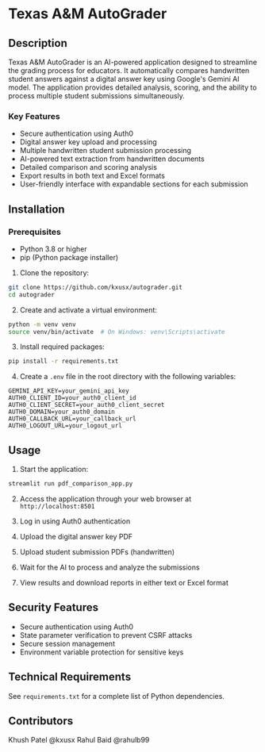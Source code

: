 # Texas A&M AutoGrader

## Description
Texas A&M AutoGrader is an AI-powered application designed to streamline the grading process for educators. It automatically compares handwritten student answers against a digital answer key using Google's Gemini AI model. The application provides detailed analysis, scoring, and the ability to process multiple student submissions simultaneously.

### Key Features
- Secure authentication using Auth0
- Digital answer key upload and processing
- Multiple handwritten student submission processing
- AI-powered text extraction from handwritten documents
- Detailed comparison and scoring analysis
- Export results in both text and Excel formats
- User-friendly interface with expandable sections for each submission

## Installation

### Prerequisites
- Python 3.8 or higher
- pip (Python package installer)

1. Clone the repository:
```bash
git clone https://github.com/kxusx/autograder.git
cd autograder
```

2. Create and activate a virtual environment:
```bash
python -m venv venv
source venv/bin/activate  # On Windows: venv\Scripts\activate
```

3. Install required packages:
```bash
pip install -r requirements.txt
```

4. Create a `.env` file in the root directory with the following variables:
```
GEMINI_API_KEY=your_gemini_api_key
AUTH0_CLIENT_ID=your_auth0_client_id
AUTH0_CLIENT_SECRET=your_auth0_client_secret
AUTH0_DOMAIN=your_auth0_domain
AUTH0_CALLBACK_URL=your_callback_url
AUTH0_LOGOUT_URL=your_logout_url
```

## Usage

1. Start the application:
```bash
streamlit run pdf_comparison_app.py
```

2. Access the application through your web browser at `http://localhost:8501`

3. Log in using Auth0 authentication

4. Upload the digital answer key PDF

5. Upload student submission PDFs (handwritten)

6. Wait for the AI to process and analyze the submissions

7. View results and download reports in either text or Excel format

## Security Features
- Secure authentication using Auth0
- State parameter verification to prevent CSRF attacks
- Secure session management
- Environment variable protection for sensitive keys

## Technical Requirements
See `requirements.txt` for a complete list of Python dependencies.

## Contributors
Khush Patel @kxusx
Rahul Baid @rahulb99